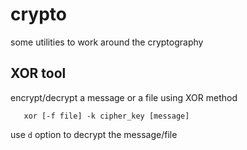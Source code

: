 # crypto

some utilities to work around the cryptography

## XOR tool

encrypt/decrypt a message or a file using XOR method

```
   xor [-f file] -k cipher_key [message]
```

use `d` option to decrypt the message/file
